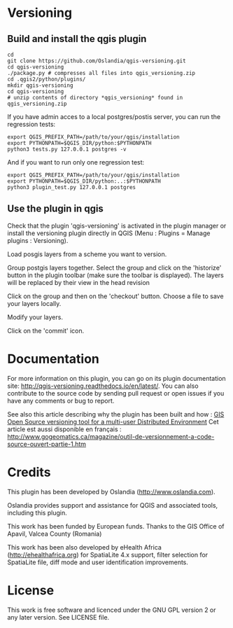 Versioning
==========

Build and install the qgis plugin
---------------------------------

    cd
    git clone https://github.com/Oslandia/qgis-versioning.git
    cd qgis-versioning
    ./package.py # compresses all files into qgis_versioning.zip
    cd .qgis2/python/plugins/
    mkdir qgis-versioning
    cd qgis-versioning
    # unzip contents of directory *qgis_versioning* found in qgis_versioning.zip

If you have admin acces to a local postgres/postis server, you can run the regression tests:

	export QGIS_PREFIX_PATH=/path/to/your/qgis/installation
    export PYTHONPATH=$QGIS_DIR/python:$PYTHONPATH
	python3 tests.py 127.0.0.1 postgres -v
	
And if you want to run only one regression test: 

	export QGIS_PREFIX_PATH=/path/to/your/qgis/installation
    export PYTHONPATH=$QGIS_DIR/python:..:$PYTHONPATH
	python3 plugin_test.py 127.0.0.1 postgres

	
Use the plugin in qgis
----------------------

Check that the plugin 'qgis-versioning' is activated in the plugin manager or install the versioning plugin directly in QGIS (Menu : Plugins = Manage plugins : Versioning).

Load posgis layers from a scheme you want to version.

Group postgis layers together. Select the group and click on the 'historize' button in the plugin toolbar (make sure the toolbar is displayed). The layers will be replaced by their view in the head revision

Click on the group and then on the 'checkout' button. Choose a file to save your layers locally.

Modify your layers.

Click on the 'commit' icon.

Documentation
=======

For more information on this plugin, you can go on its plugin documentation site: http://qgis-versioning.readthedocs.io/en/latest/. You can also contribute to the source code by sending pull request or open issues if you have any comments or bug to report.

See also this article describing why the plugin has been built and how : [GIS Open Source versioning tool for a multi-user Distributed Environment](http://www.gogeomatics.ca/magazine/gis-open-source-versioning-tool-part-1.htm)
Cet article est aussi disponible en français : http://www.gogeomatics.ca/magazine/outil-de-versionnement-a-code-source-ouvert-partie-1.htm

Credits
=======

This plugin has been developed by Oslandia (http://www.oslandia.com).

Oslandia provides support and assistance for QGIS and associated tools, including this plugin.

This work has been funded by European funds.
Thanks to the GIS Office of Apavil, Valcea County (Romania)

This work has been also developed by eHealth Africa (http://ehealthafrica.org) for SpatiaLite 4.x support, filter selection for SpatiaLite file, diff mode and user identification improvements.

License
=======

This work is free software and licenced under the GNU GPL version 2 or any later version.
See LICENSE file.
